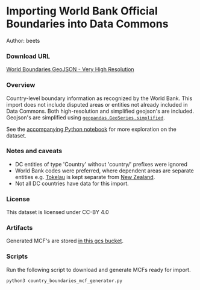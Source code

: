 # Importing World Bank Official Boundaries into Data Commons

Author: beets

### Download URL

[World Boundaries GeoJSON - Very High Resolution](https://datacatalog.worldbank.org/dataset/world-bank-official-boundaries)

### Overview

Country-level boundary information as recognized by the World Bank. This import does not include disputed areas or entities not already included in Data Commons. Both high-resolution and simplified geojson's are included.  Geojson's are simplified using [`geopandas.GeoSeries.simplified`](https://geopandas.readthedocs.io/en/latest/docs/reference/api/geopandas.GeoSeries.simplify.html).

See the [accompanying Python notebook](country_boundaries.ipynb) for more exploration on the dataset.

### Notes and caveats

- DC entities of type 'Country' without 'country/' prefixes were ignored
- World Bank codes were preferred, where dependent areas are separate entities e.g. [Tokelau](https://datacommons.org/browser/country/TKL) is kept separate from [New Zealand](https://datacommons.org/browser/country/NZL).
- Not all DC countries have data for this import.

### License

This dataset is licensed under CC-BY 4.0

### Artifacts

Generated MCF's are stored [in this gcs bucket](https://pantheon.corp.google.com/storage/browser/unresolved_mcf/template_mcf_imports/WorldBankBoundaries/mcfs/coords_only).

### Scripts

Run the following script to download and generate MCFs ready for import.

```bash
python3 country_boundaries_mcf_generator.py
```